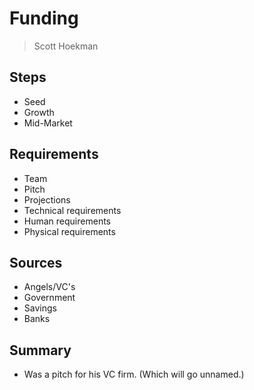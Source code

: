 # Funding

> Scott Hoekman

## Steps

- Seed
- Growth
- Mid-Market

## Requirements

- Team
- Pitch
- Projections
- Technical requirements
- Human requirements
- Physical requirements

## Sources

- Angels/VC's
- Government
- Savings
- Banks

## Summary

- Was a pitch for his VC firm. (Which will go unnamed.)

